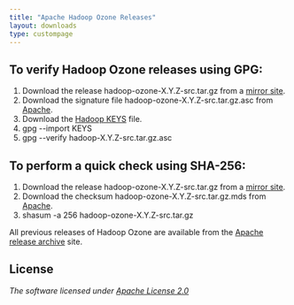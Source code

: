```yaml
---
title: "Apache Hadoop Ozone Releases"
layout: downloads
type: custompage
---
```

<!---
  Licensed under the Apache License, Version 2.0 (the "License");
  you may not use this file except in compliance with the License.
  You may obtain a copy of the License at

   https://www.apache.org/licenses/LICENSE-2.0

  Unless required by applicable law or agreed to in writing, software
  distributed under the License is distributed on an "AS IS" BASIS,
  WITHOUT WARRANTIES OR CONDITIONS OF ANY KIND, either express or implied.
  See the License for the specific language governing permissions and
  limitations under the License. See accompanying LICENSE file.
-->

## To verify Hadoop Ozone releases using GPG:

1.  Download the release hadoop-ozone-X.Y.Z-src.tar.gz from a [mirror
    site](https://www.apache.org/dyn/closer.cgi/hadoop/ozone).
2.  Download the signature file hadoop-ozone-X.Y.Z-src.tar.gz.asc from
    [Apache](https://dist.apache.org/repos/dist/release/hadoop/ozone/).
3.  Download the [Hadoop
    KEYS](https://dist.apache.org/repos/dist/release/hadoop/common/KEYS)
    file.
4.  gpg --import KEYS
5.  gpg --verify hadoop-X.Y.Z-src.tar.gz.asc

## To perform a quick check using SHA-256:

1.  Download the release hadoop-ozone-X.Y.Z-src.tar.gz from a [mirror
    site](https://www.apache.org/dyn/closer.cgi/hadoop/ozone).
2.  Download the checksum hadoop-ozone-X.Y.Z-src.tar.gz.mds from
    [Apache](https://dist.apache.org/repos/dist/release/hadoop/ozone/).
3.  shasum -a 256 hadoop-ozone-X.Y.Z-src.tar.gz

All previous releases of Hadoop Ozone are available from the [Apache release
archive](https://archive.apache.org/dist/hadoop/ozone/) site.

## License

_The software licensed under [Apache License 2.0](https://www.apache.org/licenses/LICENSE-2.0)_
